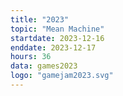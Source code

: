 ```yaml
---
title: "2023"
topic: "Mean Machine"
startdate: 2023-12-16
enddate: 2023-12-17
hours: 36
data: games2023
logo: "gamejam2023.svg"
---
```

